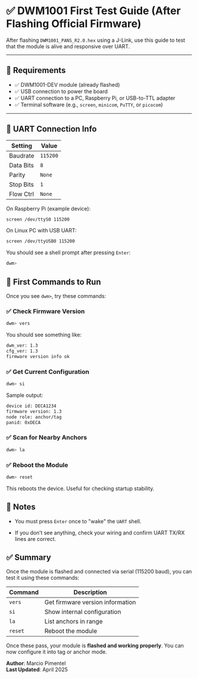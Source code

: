 # ✅ DWM1001 First Test Guide (After Flashing Official Firmware)

After flashing `DWM1001_PANS_R2.0.hex` using a J-Link, use this guide to test that the module is alive and responsive over UART.

---

## 🧰 Requirements

- ✅ DWM1001-DEV module (already flashed)
- ✅ USB connection to power the board
- ✅ UART connection to a PC, Raspberry Pi, or USB-to-TTL adapter
- ✅ Terminal software (e.g., `screen`, `minicom`, `PuTTY`, or `picocom`)

---

## 🔌 UART Connection Info

| Setting   | Value         |
|-----------|---------------|
| Baudrate  | `115200`      |
| Data Bits | `8`           |
| Parity    | `None`        |
| Stop Bits | `1`           |
| Flow Ctrl | `None`        |

On Raspberry Pi (example device):
```bash
screen /dev/ttyS0 115200
```

On Linux PC with USB UART:
```bash
screen /dev/ttyUSB0 115200
```

You should see a shell prompt after pressing `Enter`:
```bash
dwm>
```

## 🧪 First Commands to Run
Once you see `dwm>`, try these commands:

### ✅ Check Firmware Version

```bash
dwm> vers
```
You should see something like:

```bash
dwm_ver: 1.3
cfg_ver: 1.3
firmware version info ok
```

### ✅ Get Current Configuration
```bash
dwm> si
```

Sample output:

```bash
device id: DECA1234
firmware version: 1.3
node role: anchor/tag
panid: 0xDECA
```

### ✅ Scan for Nearby Anchors
```bash
dwm> la
```

### ✅ Reboot the Module
```bash
dwm> reset
```
This reboots the device. Useful for checking startup stability.


## 📌 Notes
* You must press `Enter` once to "wake" the `UART` shell.

* If you don’t see anything, check your wiring and confirm UART TX/RX lines are correct.


## ✅ Summary

Once the module is flashed and connected via serial (115200 baud), you can test it using these commands:

| Command | Description                      |
|---------|----------------------------------|
| `vers`  | Get firmware version information |
| `si`    | Show internal configuration      |
| `la`    | List anchors in range            |
| `reset` | Reboot the module                |


Once these pass, your module is **flashed and working properly**. You can now configure it into tag or anchor mode.


**Author**: Marcio Pimentel  
**Last Updated**: April 2025